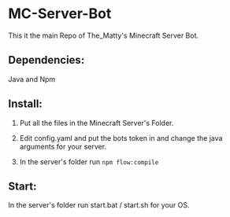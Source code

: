 # MC-Server-Bot
This it the main Repo of The_Matty's Minecraft Server Bot.


## Dependencies:
Java and Npm


## Install:

1) Put all the files in the Minecraft Server's Folder.

2) Edit config.yaml and put the bots token in and change the java arguments for your server.

3) In the server's folder run `npm flow:compile`


## Start:

In the server's folder run start.bat / start.sh for your OS.
